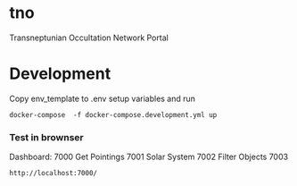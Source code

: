 # tno
Transneptunian Occultation Network Portal


# Development
Copy env_template to .env setup variables and run
```
docker-compose  -f docker-compose.development.yml up
```
### Test in brownser
Dashboard: 7000
Get Pointings 7001
Solar System 7002
Filter Objects 7003
```
http://localhost:7000/
```
